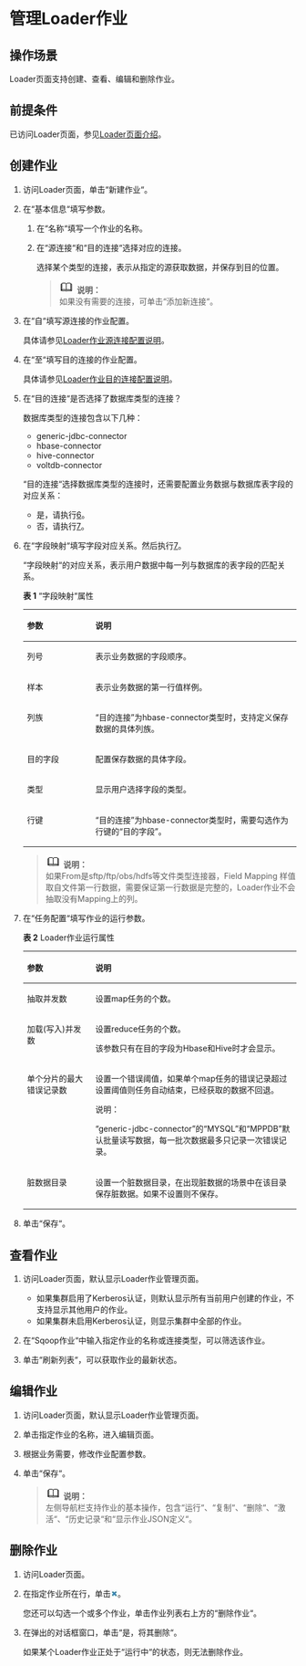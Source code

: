 # 管理Loader作业<a name="ZH-CN_TOPIC_0071958197"></a>

## 操作场景<a name="zh-cn_topic_0071084974_section3370941195922"></a>

Loader页面支持创建、查看、编辑和删除作业。

## 前提条件<a name="zh-cn_topic_0071084974_section177816810113"></a>

已访问Loader页面，参见[Loader页面介绍](Loader使用简介.md#zh-cn_topic_0070859522_section27711559)。

## 创建作业<a name="zh-cn_topic_0071084974_section5247810030"></a>

1.  访问Loader页面，单击“新建作业“。
2.  在“基本信息“填写参数。
    1.  在“名称“填写一个作业的名称。
    2.  在“源连接“和“目的连接“选择对应的连接。

        选择某个类型的连接，表示从指定的源获取数据，并保存到目的位置。

        >![](public_sys-resources/icon-note.gif) **说明：**   
        >如果没有需要的连接，可单击“添加新连接“。  


3.  在“自“填写源连接的作业配置。

    具体请参见[Loader作业源连接配置说明](Loader作业源连接配置说明.md#ZH-CN_TOPIC_0071958195)。

4.  在“至“填写目的连接的作业配置。

    具体请参见[Loader作业目的连接配置说明](Loader作业目的连接配置说明.md#ZH-CN_TOPIC_0071958196)。

5.  在“目的连接“是否选择了数据库类型的连接？

    数据库类型的连接包含以下几种：

    -   generic-jdbc-connector
    -   hbase-connector
    -   hive-connector
    -   voltdb-connector

    “目的连接“选择数据库类型的连接时，还需要配置业务数据与数据库表字段的对应关系：

    -   是，请执行[6](#zh-cn_topic_0071084974_li36346884152825)。
    -   否，请执行[7](#zh-cn_topic_0071084974_li57339120154326)。

6.  <a name="zh-cn_topic_0071084974_li36346884152825"></a>在“字段映射“填写字段对应关系。然后执行[7](#zh-cn_topic_0071084974_li57339120154326)。

    “字段映射“的对应关系，表示用户数据中每一列与数据库的表字段的匹配关系。

    **表 1** “字段映射“属性

    <a name="zh-cn_topic_0071084974_table1352764011231"></a>
    <table><thead align="left"><tr id="zh-cn_topic_0071084974_row3847336211231"><th class="cellrowborder" valign="top" width="25%" id="mcps1.2.3.1.1"><p id="zh-cn_topic_0071084974_p2933465211231"><a name="zh-cn_topic_0071084974_p2933465211231"></a><a name="zh-cn_topic_0071084974_p2933465211231"></a><strong id="zh-cn_topic_0071084974_b6268528311231"><a name="zh-cn_topic_0071084974_b6268528311231"></a><a name="zh-cn_topic_0071084974_b6268528311231"></a>参数</strong></p>
    </th>
    <th class="cellrowborder" valign="top" width="75%" id="mcps1.2.3.1.2"><p id="zh-cn_topic_0071084974_p4434316111231"><a name="zh-cn_topic_0071084974_p4434316111231"></a><a name="zh-cn_topic_0071084974_p4434316111231"></a><strong id="zh-cn_topic_0071084974_b6354413011231"><a name="zh-cn_topic_0071084974_b6354413011231"></a><a name="zh-cn_topic_0071084974_b6354413011231"></a>说明</strong></p>
    </th>
    </tr>
    </thead>
    <tbody><tr id="zh-cn_topic_0071084974_row4680087711231"><td class="cellrowborder" valign="top" width="25%" headers="mcps1.2.3.1.1 "><p id="zh-cn_topic_0071084974_p3277469711231"><a name="zh-cn_topic_0071084974_p3277469711231"></a><a name="zh-cn_topic_0071084974_p3277469711231"></a>列号</p>
    </td>
    <td class="cellrowborder" valign="top" width="75%" headers="mcps1.2.3.1.2 "><p id="zh-cn_topic_0071084974_p3750479711231"><a name="zh-cn_topic_0071084974_p3750479711231"></a><a name="zh-cn_topic_0071084974_p3750479711231"></a>表示业务数据的字段顺序。</p>
    </td>
    </tr>
    <tr id="zh-cn_topic_0071084974_row199886011231"><td class="cellrowborder" valign="top" width="25%" headers="mcps1.2.3.1.1 "><p id="zh-cn_topic_0071084974_p2768999211231"><a name="zh-cn_topic_0071084974_p2768999211231"></a><a name="zh-cn_topic_0071084974_p2768999211231"></a>样本</p>
    </td>
    <td class="cellrowborder" valign="top" width="75%" headers="mcps1.2.3.1.2 "><p id="zh-cn_topic_0071084974_p2829691311231"><a name="zh-cn_topic_0071084974_p2829691311231"></a><a name="zh-cn_topic_0071084974_p2829691311231"></a>表示业务数据的第一行值样例。</p>
    </td>
    </tr>
    <tr id="zh-cn_topic_0071084974_row5334563011231"><td class="cellrowborder" valign="top" width="25%" headers="mcps1.2.3.1.1 "><p id="zh-cn_topic_0071084974_p2602874011231"><a name="zh-cn_topic_0071084974_p2602874011231"></a><a name="zh-cn_topic_0071084974_p2602874011231"></a>列族</p>
    </td>
    <td class="cellrowborder" valign="top" width="75%" headers="mcps1.2.3.1.2 "><p id="zh-cn_topic_0071084974_p2795319511231"><a name="zh-cn_topic_0071084974_p2795319511231"></a><a name="zh-cn_topic_0071084974_p2795319511231"></a><span class="parmname" id="zh-cn_topic_0071084974_parmname25976934113443"><a name="zh-cn_topic_0071084974_parmname25976934113443"></a><a name="zh-cn_topic_0071084974_parmname25976934113443"></a>“目的连接”</span>为hbase-connector类型时，支持定义保存数据的具体列族。</p>
    </td>
    </tr>
    <tr id="zh-cn_topic_0071084974_row5025216611231"><td class="cellrowborder" valign="top" width="25%" headers="mcps1.2.3.1.1 "><p id="zh-cn_topic_0071084974_p4389364911231"><a name="zh-cn_topic_0071084974_p4389364911231"></a><a name="zh-cn_topic_0071084974_p4389364911231"></a>目的字段</p>
    </td>
    <td class="cellrowborder" valign="top" width="75%" headers="mcps1.2.3.1.2 "><p id="zh-cn_topic_0071084974_p6572465611231"><a name="zh-cn_topic_0071084974_p6572465611231"></a><a name="zh-cn_topic_0071084974_p6572465611231"></a>配置保存数据的具体字段。</p>
    </td>
    </tr>
    <tr id="zh-cn_topic_0071084974_row35872584113138"><td class="cellrowborder" valign="top" width="25%" headers="mcps1.2.3.1.1 "><p id="zh-cn_topic_0071084974_p19998169113138"><a name="zh-cn_topic_0071084974_p19998169113138"></a><a name="zh-cn_topic_0071084974_p19998169113138"></a>类型</p>
    </td>
    <td class="cellrowborder" valign="top" width="75%" headers="mcps1.2.3.1.2 "><p id="zh-cn_topic_0071084974_p9239024113138"><a name="zh-cn_topic_0071084974_p9239024113138"></a><a name="zh-cn_topic_0071084974_p9239024113138"></a>显示用户选择字段的类型。</p>
    </td>
    </tr>
    <tr id="zh-cn_topic_0071084974_row311688211355"><td class="cellrowborder" valign="top" width="25%" headers="mcps1.2.3.1.1 "><p id="zh-cn_topic_0071084974_p5114091311355"><a name="zh-cn_topic_0071084974_p5114091311355"></a><a name="zh-cn_topic_0071084974_p5114091311355"></a>行键</p>
    </td>
    <td class="cellrowborder" valign="top" width="75%" headers="mcps1.2.3.1.2 "><p id="zh-cn_topic_0071084974_p4877328411355"><a name="zh-cn_topic_0071084974_p4877328411355"></a><a name="zh-cn_topic_0071084974_p4877328411355"></a><span class="parmname" id="zh-cn_topic_0071084974_parmname41238143113535"><a name="zh-cn_topic_0071084974_parmname41238143113535"></a><a name="zh-cn_topic_0071084974_parmname41238143113535"></a>“目的连接”</span>为hbase-connector类型时，需要勾选作为行键的<span class="parmname" id="zh-cn_topic_0071084974_parmname4707228311389"><a name="zh-cn_topic_0071084974_parmname4707228311389"></a><a name="zh-cn_topic_0071084974_parmname4707228311389"></a>“目的字段”</span>。</p>
    </td>
    </tr>
    </tbody>
    </table>

    >![](public_sys-resources/icon-note.gif) **说明：**   
    >如果From是sftp/ftp/obs/hdfs等文件类型连接器，Field Mapping 样值取自文件第一行数据，需要保证第一行数据是完整的，Loader作业不会抽取没有Mapping上的列。  

7.  <a name="zh-cn_topic_0071084974_li57339120154326"></a>在“任务配置“填写作业的运行参数。

    **表 2**  Loader作业运行属性

    <a name="zh-cn_topic_0071084974_table53417707172948"></a>
    <table><thead align="left"><tr id="zh-cn_topic_0071084974_row38145227172948"><th class="cellrowborder" valign="top" width="25%" id="mcps1.2.3.1.1"><p id="zh-cn_topic_0071084974_p50270734172948"><a name="zh-cn_topic_0071084974_p50270734172948"></a><a name="zh-cn_topic_0071084974_p50270734172948"></a><strong id="zh-cn_topic_0071084974_b45153969172948"><a name="zh-cn_topic_0071084974_b45153969172948"></a><a name="zh-cn_topic_0071084974_b45153969172948"></a>参数</strong></p>
    </th>
    <th class="cellrowborder" valign="top" width="75%" id="mcps1.2.3.1.2"><p id="zh-cn_topic_0071084974_p21245121172948"><a name="zh-cn_topic_0071084974_p21245121172948"></a><a name="zh-cn_topic_0071084974_p21245121172948"></a><strong id="zh-cn_topic_0071084974_b61004868172948"><a name="zh-cn_topic_0071084974_b61004868172948"></a><a name="zh-cn_topic_0071084974_b61004868172948"></a>说明</strong></p>
    </th>
    </tr>
    </thead>
    <tbody><tr id="zh-cn_topic_0071084974_row64509191173017"><td class="cellrowborder" valign="top" width="25%" headers="mcps1.2.3.1.1 "><p id="zh-cn_topic_0071084974_p22475877173148"><a name="zh-cn_topic_0071084974_p22475877173148"></a><a name="zh-cn_topic_0071084974_p22475877173148"></a>抽取并发数</p>
    </td>
    <td class="cellrowborder" valign="top" width="75%" headers="mcps1.2.3.1.2 "><p id="zh-cn_topic_0071084974_p60128183173147"><a name="zh-cn_topic_0071084974_p60128183173147"></a><a name="zh-cn_topic_0071084974_p60128183173147"></a>设置map任务的个数。</p>
    </td>
    </tr>
    <tr id="zh-cn_topic_0071084974_row56267396172948"><td class="cellrowborder" valign="top" width="25%" headers="mcps1.2.3.1.1 "><p id="zh-cn_topic_0071084974_p46891984173148"><a name="zh-cn_topic_0071084974_p46891984173148"></a><a name="zh-cn_topic_0071084974_p46891984173148"></a>加载(写入)并发数</p>
    </td>
    <td class="cellrowborder" valign="top" width="75%" headers="mcps1.2.3.1.2 "><p id="zh-cn_topic_0071084974_p31508572173147"><a name="zh-cn_topic_0071084974_p31508572173147"></a><a name="zh-cn_topic_0071084974_p31508572173147"></a>设置reduce任务的个数。</p>
    <p id="zh-cn_topic_0071084974_p1980382211379"><a name="zh-cn_topic_0071084974_p1980382211379"></a><a name="zh-cn_topic_0071084974_p1980382211379"></a>该参数只有在目的字段为Hbase和Hive时才会显示。</p>
    </td>
    </tr>
    <tr id="zh-cn_topic_0071084974_row59970770173145"><td class="cellrowborder" valign="top" width="25%" headers="mcps1.2.3.1.1 "><p id="zh-cn_topic_0071084974_p52917653173148"><a name="zh-cn_topic_0071084974_p52917653173148"></a><a name="zh-cn_topic_0071084974_p52917653173148"></a>单个分片的最大错误记录数</p>
    </td>
    <td class="cellrowborder" valign="top" width="75%" headers="mcps1.2.3.1.2 "><p id="zh-cn_topic_0071084974_p52348730173145"><a name="zh-cn_topic_0071084974_p52348730173145"></a><a name="zh-cn_topic_0071084974_p52348730173145"></a>设置一个错误阈值，如果单个map任务的错误记录超过设置阈值则任务自动结束，已经获取的数据不回退。</p>
    <div class="note" id="zh-cn_topic_0071084974_note975348317355"><a name="zh-cn_topic_0071084974_note975348317355"></a><a name="zh-cn_topic_0071084974_note975348317355"></a><span class="notetitle"> 说明： </span><div class="notebody"><p id="zh-cn_topic_0071084974_p2067249117355"><a name="zh-cn_topic_0071084974_p2067249117355"></a><a name="zh-cn_topic_0071084974_p2067249117355"></a><span class="parmname" id="zh-cn_topic_0071084974_parmname38458483173542"><a name="zh-cn_topic_0071084974_parmname38458483173542"></a><a name="zh-cn_topic_0071084974_parmname38458483173542"></a>“generic-jdbc-connector”</span>的<span class="parmname" id="zh-cn_topic_0071084974_parmname61960237173551"><a name="zh-cn_topic_0071084974_parmname61960237173551"></a><a name="zh-cn_topic_0071084974_parmname61960237173551"></a>“MYSQL”</span>和<span class="parmname" id="zh-cn_topic_0071084974_parmname60872599173557"><a name="zh-cn_topic_0071084974_parmname60872599173557"></a><a name="zh-cn_topic_0071084974_parmname60872599173557"></a>“MPPDB”</span>默认批量读写数据，每一批次数据最多只记录一次错误记录。</p>
    </div></div>
    </td>
    </tr>
    <tr id="zh-cn_topic_0071084974_row61283543173145"><td class="cellrowborder" valign="top" width="25%" headers="mcps1.2.3.1.1 "><p id="zh-cn_topic_0071084974_p49942378173148"><a name="zh-cn_topic_0071084974_p49942378173148"></a><a name="zh-cn_topic_0071084974_p49942378173148"></a>脏数据目录</p>
    </td>
    <td class="cellrowborder" valign="top" width="75%" headers="mcps1.2.3.1.2 "><p id="zh-cn_topic_0071084974_p10938031173145"><a name="zh-cn_topic_0071084974_p10938031173145"></a><a name="zh-cn_topic_0071084974_p10938031173145"></a>设置一个脏数据目录，在出现脏数据的场景中在该目录保存脏数据。如果不设置则不保存。</p>
    </td>
    </tr>
    </tbody>
    </table>

8.  单击“保存“。

## 查看作业<a name="zh-cn_topic_0071084974_section1741883310620"></a>

1.  访问Loader页面，默认显示Loader作业管理页面。
    -   如果集群启用了Kerberos认证，则默认显示所有当前用户创建的作业，不支持显示其他用户的作业。
    -   如果集群未启用Kerberos认证，则显示集群中全部的作业。

2.  在“Sqoop作业“中输入指定作业的名称或连接类型，可以筛选该作业。
3.  单击“刷新列表“，可以获取作业的最新状态。

## 编辑作业<a name="zh-cn_topic_0071084974_section22250948101420"></a>

1.  访问Loader页面，默认显示Loader作业管理页面。
2.  单击指定作业的名称，进入编辑页面。
3.  根据业务需要，修改作业配置参数。
4.  单击“保存“。

    >![](public_sys-resources/icon-note.gif) **说明：**   
    >左侧导航栏支持作业的基本操作，包含“运行“、“复制“、“删除“、“激活“、“历史记录“和“显示作业JSON定义“。  


## 删除作业<a name="zh-cn_topic_0071084974_section49823441102034"></a>

1.  访问Loader页面。
2.  在指定作业所在行，单击![](figures/zh-cn_image_0071777221.jpg)。

    您还可以勾选一个或多个作业，单击作业列表右上方的“删除作业“。

3.  在弹出的对话框窗口，单击“是，将其删除“。

    如果某个Loader作业正处于“运行中“的状态，则无法删除作业。


